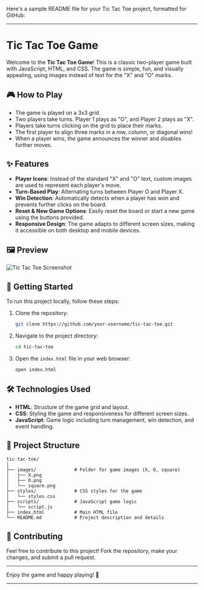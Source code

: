 Here's a sample README file for your Tic Tac Toe project, formatted for GitHub:

---

# Tic Tac Toe Game

Welcome to the **Tic Tac Toe Game**! This is a classic two-player game built with JavaScript, HTML, and CSS. The game is simple, fun, and visually appealing, using images instead of text for the "X" and "O" marks.

## 🎮 **How to Play**
- The game is played on a 3x3 grid.
- Two players take turns. Player 1 plays as "O", and Player 2 plays as "X".
- Players take turns clicking on the grid to place their marks.
- The first player to align three marks in a row, column, or diagonal wins!
- When a player wins, the game announces the winner and disables further moves.

## ✨ **Features**
- **Player Icons**: Instead of the standard "X" and "O" text, custom images are used to represent each player's move.
- **Turn-Based Play**: Alternating turns between Player O and Player X.
- **Win Detection**: Automatically detects when a player has won and prevents further clicks on the board.
- **Reset & New Game Options**: Easily reset the board or start a new game using the buttons provided.
- **Responsive Design**: The game adapts to different screen sizes, making it accessible on both desktop and mobile devices.

## 🖼️ **Preview**
![Tic Tac Toe Screenshot](./path-to-your-screenshot.png)

## 🚀 **Getting Started**
To run this project locally, follow these steps:

1. Clone the repository:
    ```bash
    git clone https://github.com/your-username/tic-tac-toe.git
    ```
2. Navigate to the project directory:
    ```bash
    cd tic-tac-toe
    ```
3. Open the `index.html` file in your web browser:
    ```bash
    open index.html
    ```

## 🛠️ **Technologies Used**
- **HTML**: Structure of the game grid and layout.
- **CSS**: Styling the game and responsiveness for different screen sizes.
- **JavaScript**: Game logic including turn management, win detection, and event handling.

## 📂 **Project Structure**
```
tic-tac-toe/
│
├── images/              # Folder for game images (X, O, square)
│   ├── X.png
│   ├── O.png
│   └── square.png
├── styles/              # CSS styles for the game
│   └── styles.css
├── scripts/             # JavaScript game logic
│   └── script.js
├── index.html           # Main HTML file
└── README.md            # Project description and details
```

## 🤝 **Contributing**
Feel free to contribute to this project! Fork the repository, make your changes, and submit a pull request.

---

Enjoy the game and happy playing! 🎉

---



